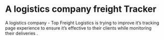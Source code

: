 # A logistics company freight Tracker

A logistics company - Top Freight Logistics is trying to improve it’s tracking page experience to ensure it’s effective to their clients while monitoring their deliveries .



